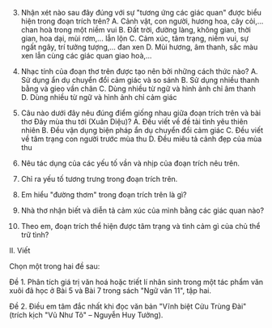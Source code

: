 3. Nhận xét nào sau đây đúng với sự "tương ứng các giác quan" được biểu hiện trong đoạn trích trên?
A. Cảnh vật, con người, hương hoa, cây cỏi,... chan hoà trong một niềm vui
B. Đất trời, đường làng, không gian, thời gian, hoa dại, mùi rơm,... lẫn lộn
C. Cảm xúc, tâm trạng, niềm vui, sự ngất ngây, trí tưởng tượng,... đan xen
D. Mùi hương, âm thanh, sắc màu xen lẫn cùng các giác quan giao hoà,...

4. Nhạc tính của đoạn thơ trên được tạo nên bởi những cách thức nào?
A. Sử dụng ẩn dụ chuyển đổi cảm giác và so sánh
B. Sử dụng nhiều thanh bằng và gieo vần chân
C. Dùng nhiều từ ngữ và hình ảnh chỉ âm thanh
D. Dùng nhiều từ ngữ và hình ảnh chỉ cảm giác

5. Câu nào dưới đây nêu đúng điểm giống nhau giữa đoạn trích trên và bài thơ Đây mùa thu tới (Xuân Diệu)?
A. Đều viết về đề tài tình yêu thiên nhiên
B. Đều vận dụng biện pháp ẩn dụ chuyển đổi cảm giác
C. Đều viết về tâm trạng con người trước mùa thu
D. Đều miêu tả cảnh đẹp của mùa thu

6. Nêu tác dụng của các yếu tố vần và nhịp của đoạn trích nêu trên.

7. Chỉ ra yếu tố tương trưng trong đoạn trích trên.

8. Em hiểu "đường thơm" trong đoạn trích trên là gì?

9. Nhà thơ nhận biết và diễn tả cảm xúc của mình bằng các giác quan nào?

10. Theo em, đoạn trích thể hiện được tâm trạng và tình cảm gì của chủ thể trữ tình?

II. Viết

Chọn một trong hai đề sau:

Đề 1. Phân tích giá trị văn hoá hoặc triết lí nhân sinh trong một tác phẩm văn xuôi đã học ở Bài 5 và Bài 7 trong sách "Ngữ văn 11", tập hai.

Đề 2. Điều em tâm đắc nhất khi đọc văn bản "Vĩnh biệt Cửu Trùng Đài" (trích kịch "Vũ Như Tô" – Nguyễn Huy Tưởng).